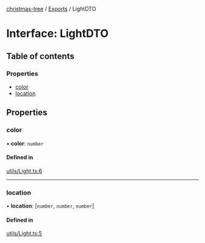 [christmas-tree](../README.md) / [Exports](../modules.md) / LightDTO

# Interface: LightDTO

## Table of contents

### Properties

- [color](LightDTO.md#color)
- [location](LightDTO.md#location)

## Properties

### color

• **color**: `number`

#### Defined in

[utils/Light.ts:6](https://github.com/justinfernald/christmas-tree-lights/blob/6ac5881/src/utils/Light.ts#L6)

___

### location

• **location**: [`number`, `number`, `number`]

#### Defined in

[utils/Light.ts:5](https://github.com/justinfernald/christmas-tree-lights/blob/6ac5881/src/utils/Light.ts#L5)
